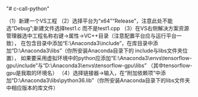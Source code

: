 "# c-call-python" 

（1）新建一个VS工程
（2）选择平台为“x64”“Release”，注意此处不能选“Debug”;新建文件选择test1.c 而不是test1.cpp
（3）在VS右侧解决方案资源管理器选中工程名称右键->属性->VC++目录（注意配置平台应与运行平台一致），
在包含目录中添加“E:\Anaconda3\include”，在库目录中添加“D:\Anaconda3\libs”（你所安装Anaconda目录下的 include与libs文件夹位置），
如果要采用虚拟环境中的python应添加“E:\Anaconda3\envs\tensorflow-gpu\include”与“D:\Anaconda3\envs\tensorflow-gpu\libs”
（其中tensorflow-gpu是我取的环境名）
（4）选择链接器->输入，在“附加依赖项”中添加“D:\Anaconda3\libs\python36.lib”（你所安装Anaconda目录下的libs文件夹中相应版本的库文件）
